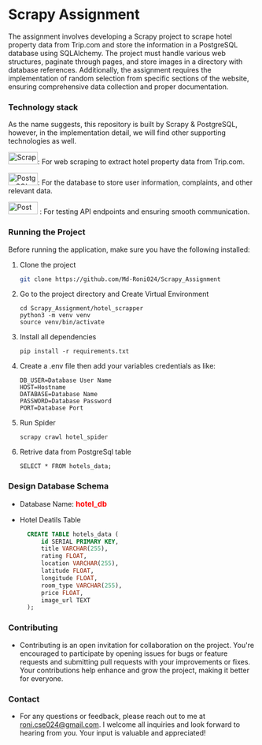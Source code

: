 # Scrapy Assignment
The assignment involves developing a Scrapy project to scrape hotel property data from Trip.com and store the information in a PostgreSQL database using SQLAlchemy. The project must handle various web structures, paginate through pages, and store images in a directory with database references. Additionally, the assignment requires the implementation of random selection from specific sections of the website, ensuring comprehensive data collection and proper documentation.
### Technology stack
As the name suggests, this repository is built by Scrapy & PostgreSQL, however, in the implementation detail, we will find other supporting technologies as well.

<img src="https://img.shields.io/badge/Scrapy-%23007A8F?style=for-the-badge&logo=scrapy&logoColor=white" alt="Scrapy" width="60" height="25"/>: For web scraping to extract hotel property data from Trip.com.

<img src="https://img.shields.io/badge/PostgreSQL-%2331575F?style=for-the-badge&logo=postgresql&logoColor=white" alt="PostgreSQL" width="60" height="25"/>: For the database to store user information, complaints, and other relevant data.

<img src="https://img.shields.io/badge/Postman-%23FF6C37?style=for-the-badge&logo=postman&logoColor=white" alt="Postman" width="60" height="25"/> : For testing API endpoints and ensuring smooth communication.





### Running the Project
Before running the application, make sure you have the following installed:

1. Clone the project
    ```bash
    git clone https://github.com/Md-Roni024/Scrapy_Assignment
    ```  

2. Go to the project directory and Create Virtual Environment
    ```
    cd Scrapy_Assignment/hotel_scrapper
    python3 -m venv venv
    source venv/bin/activate
    ```
3. Install all dependencies
    ```
    pip install -r requirements.txt
    ```
4. Create a .env file then add your variables credentials as like:
    ```
    DB_USER=Database User Name
    HOST=Hostname
    DATABASE=Database Name
    PASSWORD=Database Password
    PORT=Database Port
    ```
5. Run Spider
    ```
    scrapy crawl hotel_spider

    ```
6. Retrive data from PostgreSql table

    ```
    SELECT * FROM hotels_data;

    ```
  

### Design Database Schema
- Database Name: <span style="color:red;font-size:15px;font-weight:bold">hotel_db</span>

- Hotel Deatils Table
  ```sql
    CREATE TABLE hotels_data (
        id SERIAL PRIMARY KEY,
        title VARCHAR(255),
        rating FLOAT,
        location VARCHAR(255),
        latitude FLOAT,
        longitude FLOAT,
        room_type VARCHAR(255),
        price FLOAT,
        image_url TEXT
    );

  ```

  

### Contributing
- Contributing is an open invitation for collaboration on the project. You're encouraged to participate by opening issues for bugs or feature requests and submitting pull requests with your improvements or fixes. Your contributions help enhance and grow the project, making it better for everyone.


### Contact

- For any questions or feedback, please reach out to me at roni.cse024@gmail.com. I welcome all inquiries and look forward to hearing from you. Your input is valuable and appreciated!


